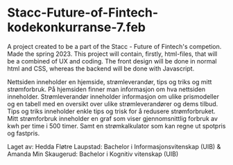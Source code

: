 # Stacc-Future-of-Fintech-kodekonkurranse-7.feb
A project created to be a part of the Stacc - Future of Fintech's competion. Made the spring 2023. This project will contain, firstly, html-files, that will be a combined of UX and coding.
The front design will be done in normal html and CSS, whereas the backend will be done with Javascript.

Nettsiden inneholder en hjemside, strømleverandør, tips og triks og mitt strømforbruk. 
  På hjemsiden finner man informasjon om hva nettsiden inneholder. 
  Strømleverandør inneholder informasjon om ulike prismodeller og en tabell med en oversikt over ulike strømleverandører og dems tilbud. 
  Tips og triks inneholder enkle tips og trisk for å redusere strømforbruket.
  Mitt strømforbruk inneholder en graf som viser gjennomsnittlig forbruk av kwh per time i 500 timer. Samt en strømkalkulator som kan regne ut spotpris og fastpris.

Laget av:
Hedda Fløtre Laupstad: Bachelor i Informasjonsvitenskap (UIB) &
Amanda Min Skaugerud: Bachelor i Kognitiv vitenskap (UIB)
